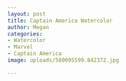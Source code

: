 ```yaml
---
layout: post
title: Captain America Watercolor
author: Megan
categories:
- Watercolor
- Marvel
- Captain America
image: uploads/580095599.842372.jpg

---
```

